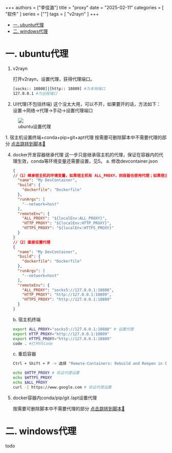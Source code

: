 +++
authors = ["李佳潞"]
title = "proxy"
date = "2025-02-11"
categories = [
    "软件"
]
series = [""]
tags = [
   "v2rayn"
]
+++

- [一. ubuntu代理](#一-ubuntu代理)
- [二. windows代理](#二-windows代理)

# 一. ubuntu代理

1. v2rayn

    打开v2rayn，设置代理，获得代理端口。
    ```bash
    [socks:: 10808]|[http:: 10809] #为本地端口
    127.0.0.1 #为远程端口
    ```

2. UI代理(不包括终端)
  这个没太大用，可以不开，如果要开的话，方法如下：
  设置->网络->代理->手动->设置代理端口
  <div class="container">
      <div class="image">
          <figure>
            <a data-fancybox="gallery" href="/images/work-record/proxy.png" >
              <img src="/images/work-record/proxy.png" loading="lazy">
          </a>
              <figcaption>ubuntu设置代理</figcaption>
          </figure>
      </div>
  </div>
1. 宿主机设置终端+conda+pip+git+apt代理
   按需要可删除脚本中不需要代理的部分
<a href="https://heirenlop.github.io/%E5%B7%A5%E4%BD%9C%E8%AE%B0%E5%BD%95/shell/#sections4">点击跳转到脚本🔗</a>


4. docker开发容器继承代理
   这一步只是继承宿主机的代理，保证在容器内的代理生效，conda等环境变量还需要设置，见5。
   a. 修改devcontainer.json

    ```json
    {
    //（1）继承宿主机的环境变量，如果宿主机有 ALL_PROXY，则容器也使用代理；如果宿主机没设置 ALL_PROXY，则容器不会使用代理。一般用这种方法就行。
      "name": "My DevContainer",
      "build": {
        "dockerfile": "Dockerfile"
      },
      "runArgs": [
        "--network=host"
      ],
      "remoteEnv": {
        "ALL_PROXY": "${localEnv:ALL_PROXY}",
        "HTTP_PROXY": "${localEnv:HTTP_PROXY}",
        "HTTPS_PROXY": "${localEnv:HTTPS_PROXY}"
      }
    }
    //（2）直接设置代理
    {
      "name": "My DevContainer",
      "build": {
        "dockerfile": "Dockerfile"
      },
      "runArgs": [
        "--network=host"
      ],
      "remoteEnv": {
        "ALL_PROXY": "socks5://127.0.0.1:10808",
        "HTTP_PROXY": "http://127.0.0.1:10809",
        "HTTPS_PROXY": "http://127.0.0.1:10809"
      }
    }
    ```

    b. 宿主机终端
    ```bash
    export ALL_PROXY="socks5://127.0.0.1:10808" # 设置代理
    export HTTP_PROXY="http://127.0.0.1:10809"
    export HTTPS_PROXY="http://127.0.0.1:10809"
    code . #打开VSCode
    ```
    c. 重启容器

    ```bash
    Ctrl + Shift + P -> 选择 "Remote-Containers: Rebuild and Reopen in Container"

    echo $HTTP_PROXY # 验证代理设置
    echo $HTTPS_PROXY
    echo $ALL_PROXY 
    curl -I https://www.google.com # 验证代理设置

    ```

5. docker容器内conda/pip/git /apt设置代理

   按需要可删除脚本中不需要代理的部分
<a href="https://heirenlop.github.io/%E5%B7%A5%E4%BD%9C%E8%AE%B0%E5%BD%95/shell/#sections4">点击跳转到脚本🔗</a>


# 二. windows代理

todo
